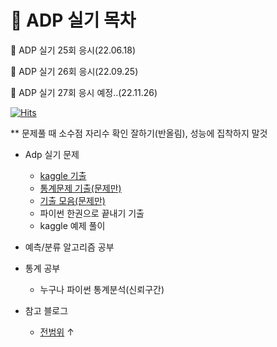 # :pencil: ADP 실기 목차

:pushpin: ADP 실기 25회 응시(22.06.18)

:pushpin: ADP 실기 26회 응시(22.09.25)

:pushpin: ADP 실기 27회 응시 예정..(22.11.26)

[![Hits](https://hits.seeyoufarm.com/api/count/incr/badge.svg?url=https%3A%2F%2Fgithub.com%2Fteng-ny%2FADPStudy&count_bg=%2305AEEF&title_bg=%23555555&icon=waze.svg&icon_color=%23E7E7E7&title=hits&edge_flat=false)](https://hits.seeyoufarm.com)

** 문제풀 때 소수점 자리수 확인 잘하기(반올림), 성능에 집착하지 말것
- Adp 실기 문제
  - [kaggle 기출](https://www.kaggle.com/kukuroo3/discussion)
  - [통계문제 기출(문제만)](https://didalsgur.tistory.com/87?category=750762)
  - [기출 모음(문제만)](https://lovelydiary.tistory.com/381)
  - 파이썬 한권으로 끝내기 기출
  - kaggle 예제 풀이

- 예측/분류 알고리즘 공부
- 통계 공부
  - 누구나 파이썬 통계분석(신뢰구간)
- 참고 블로그
  - [전범위](https://github.com/H2O-500ml/ADP) ↑


